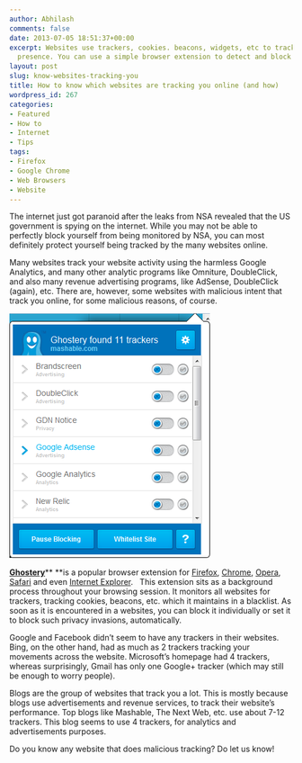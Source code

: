 ```yaml
---
author: Abhilash
comments: false
date: 2013-07-05 18:51:37+00:00
excerpt: Websites use trackers, cookies. beacons, widgets, etc to track your online
  presence. You can use a simple browser extension to detect and block them.
layout: post
slug: know-websites-tracking-you
title: How to know which websites are tracking you online (and how)
wordpress_id: 267
categories:
- Featured
- How to
- Internet
- Tips
tags:
- Firefox
- Google Chrome
- Web Browsers
- Website
---
```


The internet just got paranoid after the leaks from NSA revealed that the US government is spying on the internet. While you may not be able to perfectly block yourself from being monitored by NSA, you can most definitely protect yourself being tracked by the many websites online.

Many websites track your website activity using the harmless Google Analytics, and many other analytic programs like Omniture, DoubleClick, and also many revenue advertising programs, like AdSense, DoubleClick (again), etc. There are, however, some websites with malicious intent that track you online, for some malicious reasons, of course.

![Detect-tracking-websites](images/Detect-tracking-websites.png)

[**Ghostery**](http://www.ghostery.com/download)** **is a popular browser extension for [Firefox](https://addons.mozilla.org/en-US/firefox/downloads/latest/ghostery), [Chrome](https://chrome.google.com/webstore/detail/mlomiejdfkolichcflejclcbmpeaniij), [Opera](https://addons.opera.com/addons/extensions/details/ghostery/), [Safari](http://www.ghostery.com/safari/Ghostery.safariextz) and even [Internet Explorer](http://www.ghostery.com/download-ie).   This extension sits as a background process throughout your browsing session. It monitors all websites for trackers, tracking cookies, beacons, etc. which it maintains in a blacklist. As soon as it is encountered in a websites, you can block it individually or set it to block such privacy invasions, automatically.

Google and Facebook didn’t seem to have any trackers in their websites. Bing, on the other hand, had as much as 2 trackers tracking your movements across the website. Microsoft’s homepage had 4 trackers, whereas surprisingly, Gmail has only one Google+ tracker (which may still be enough to worry people).

Blogs are the group of websites that track you a lot. This is mostly because blogs use advertisements and revenue services, to track their website’s performance. Top blogs like Mashable, The Next Web, etc. use about 7-12 trackers. This blog seems to use 4 trackers, for analytics and advertisements purposes.

Do you know any website that does malicious tracking? Do let us know!
